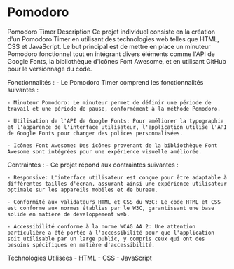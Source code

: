 # Pomodoro
Pomodoro Timer
Description
Ce projet individuel consiste en la création d'un Pomodoro Timer en utilisant des technologies web telles que HTML, CSS et JavaScript. Le but principal est de mettre en place un minuteur Pomodoro fonctionnel tout en intégrant divers éléments comme l'API de Google Fonts, la bibliothèque d'icônes Font Awesome, et en utilisant GitHub pour le versionnage du code.

Fonctionnalités :
    - Le Pomodoro Timer comprend les fonctionnalités suivantes :

    - Minuteur Pomodoro: Le minuteur permet de définir une période de travail et une période de pause, conformément à la méthode Pomodoro.

    - Utilisation de l'API de Google Fonts: Pour améliorer la typographie et l'apparence de l'interface utilisateur, l'application utilise l'API de Google Fonts pour charger des polices personnalisées.

    - Icônes Font Awesome: Des icônes provenant de la bibliothèque Font Awesome sont intégrées pour une expérience visuelle améliorée.

Contraintes :
    - Ce projet répond aux contraintes suivantes :

    - Responsive: L'interface utilisateur est conçue pour être adaptable à différentes tailles d'écran, assurant ainsi une expérience utilisateur optimale sur les appareils mobiles et de bureau.

    - Conformité aux validateurs HTML et CSS du W3C: Le code HTML et CSS est conforme aux normes établies par le W3C, garantissant une base solide en matière de développement web.

    - Accessibilité conforme à la norme WCAG AA 2: Une attention particulière a été portée à l'accessibilité pour que l'application soit utilisable par un large public, y compris ceux qui ont des besoins spécifiques en matière d'accessibilité.

Technologies Utilisées
    - HTML
    - CSS
    - JavaScript

